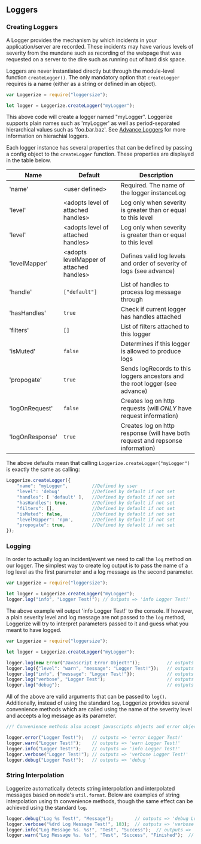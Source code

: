 
## Loggers

### Creating Loggers

A Logger provides the mechanism by which incidents in your application/server are recorded.
These incidents may have various levels of severity from the mundane such as recording of the 
webpage that was requested on a server to the dire such as running out of hard disk space.

Loggers are never instantiated directly but through the module-level function `createLogger()`.
The only mandatory option that `createLogger` requires is a name (either as a string or defined in an object).

```javascript
var Loggerize = require("loggersize");

let logger = Loggerize.createLogger("myLogger");
```

This above code will create a logger named "myLogger". Loggerize supports plain names such 
as 'myLogger' as well as period-separated hierarchical values such as 'foo.bar.baz'. 
See [Advance Loggers](#) for more information on hierachial loggers.

Each logger instance has several properties that can be defined by passing a config object 
to the `createLogger` function. These properties are displayed in the table below.

| Name          | Default								|  Description																	|
| ------------- | ------------------------------------- | -----------------------------------------------------------------------------	|
| 'name'       	| \<user defined>						| Required. The name of the logger instanceLog									|
| 'level'       | \<adopts level of attached handles>	| Log only when severity is greater than or equal to this level					|
| 'level'       | \<adopts level of attached handles>	| Log only when severity is greater than or equal to this level					|
| 'levelMapper' | \<adopts levelMapper of attached handles>	| Defines valid log levels and order of severity of logs (see advance)		|
| 'handle'		| `["default"]`  					   	| List of handles to process log message through								|
| 'hasHandles'  | `true`								| Check if current logger has handles attached							|
| 'filters'     | `[]`									| List of filters attached to this logger										|
| 'isMuted'     | `false`								| Determines if this logger is allowed to produce logs							|
| 'propogate'	| `true`								| Sends logRecords to this loggers ancestors and the root logger (see advance)	|
| 'logOnRequest' | `false`								| Creates log on http requests (will *ONLY* have request information)			|
| 'logOnResponse'| `true`								| Creates log on http response (will have both request and repsonse information)|


The above defaults mean that calling `Loggerize.createLogger("myLogger")` is exactly the same as calling:

``` javascript
Loggerize.createLogger({
	"name": "myLogger",			//Defined by user
	"level": 'debug'			//Defined by default if not set
	"handles": [ 'default' ],	//Defined by default if not set
	"hasHandles": true,			//Defined by default if not set
	"filters": [],				//Defined by default if not set
	"isMuted": false,			//Defined by default if not set
	"levelMapper": 'npm',		//Defined by default if not set
	"propogate": true,			//Defined by default if not set
});
```

### Logging

In order to actually log an incident/event we need to call the `log` method on our logger. 
The simplest way to create log output is to pass the name of a log level as the first parameter 
and a log message as the second parameter.

```javascript
var Loggerize = require("loggersize");

let logger = Loggerize.createLogger("myLogger");
logger.log("info", "Logger Test!"); // Outputs => 'info Logger Test!'
```

The above example wil output 'info Logger Test!' to the console. If however, a plain severity 
level and log message are not passed to the `log` method, Loggerize will try to interpret 
parameters passed to it and guess what you meant to have logged.

```javascript
var Loggerize = require("loggersize");

let logger = Loggerize.createLogger("myLogger");

logger.log(new Error("Javascript Error Object!"));			// outputs => 'error Javascript Error Object!'. N.B. you have to define a formatter to output stack trace
logger.log({"level": "warn", "message": "Logger Test!"});	// outputs => 'warn Logger Test!'
logger.log("info", {"message": "Logger Test!"});			// outputs => 'info Logger Test!'
logger.log("verbose", "Logger Test");						// outputs => 'verbose Logger Test!'
logger.log("debug");										// outputs => 'debug Logger Test!'
```

All of the above are valid arguments that can be passed to `log()`.
Additionally, instead of using the standard `log`, Loggerize provides several 
convenience methods which are called using the name of the severity level and accepts 
a log message as its parameter.

```javascript
//! Convenience methods also accept javascripts objects and error objects just like standard API above

logger.error("Logger Test!");	// outputs => 'error Logger Test!'
logger.warn("Logger Test!");	// outputs => 'warn Logger Test!'
logger.info("Logger Test!"); 	// outputs => 'info Logger Test!'
logger.verbose("Logger Test!"); // outputs => 'verbose Logger Test!'
logger.debug("Logger Test!");	// outputs => 'debug '
```

### String Interpolation

Loggerize automatically detects string interpolation and interpolated messages based on node's `util.format`.
Below are examples of string interpolation using th convenience methods, though the same effect can be achieved
using the standard `log`.

```javascript
logger.debug("Log %s Test!", "Message");		// outputs => 'debug Log Message Test!'
logger.verbose("%drd Log Message Test!", 103);	// outputs => 'verbose 103rd Log Message Test!'
logger.info("Log Message %s. %s!", "Test", "Success");	// outputs => 'info Log Message Test. Success!'
logger.warn("Log Message %s. %s!", "Test", "Success", "Finished");	// outputs => 'warn Log Message Test. Success! Finished'
```
